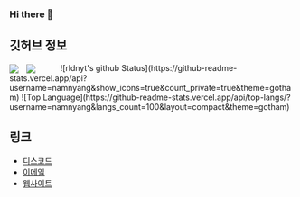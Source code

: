 ### Hi there 🎉

## 깃허브 정보
  <img style="margin-right:10px; " align="center" src="https://github-readme-stats.vercel.app/api?username=namnyang&show_icons=true&count_private=true&theme=gotham" />
  <img style="margin-right:40px; " align="center" src="https://github-readme-stats.vercel.app/api?username=namnyang&show_icons=true&count_private=true&theme=gotham" />
![rldnyt's github Status](https://github-readme-stats.vercel.app/api?username=namnyang&show_icons=true&count_private=true&theme=gotham)
![Top Language](https://github-readme-stats.vercel.app/api/top-langs/?username=namnyang&langs_count=100&layout=compact&theme=gotham)

## 링크
+ [디스코드]()
+ [이메일](mailto:)
+ [웹사이트]()
